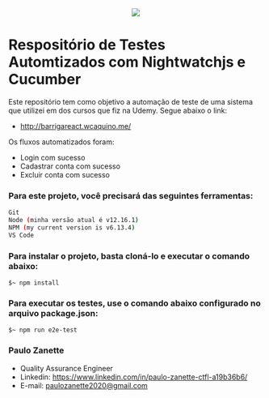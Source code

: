 <div align="center">
 <img src="https://encrypted-tbn0.gstatic.com/images?q=tbn%3AANd9GcSuakgY_Yooey2BrMqD34E6_ptK9EedY9TGN3CevP6sofrSybM7&usqp=CAUg" >
</div>

# Respositório de Testes Automtizados com Nightwatchjs e Cucumber

Este repositório tem como objetivo a automação de teste de uma sistema que utilizei em dos cursos que fiz na Udemy. Segue abaixo o link:
  - http://barrigareact.wcaquino.me/
  
 Os fluxos automatizados foram:
  - Login com sucesso
  - Cadastrar conta com sucesso
  - Excluir conta com sucesso
  
 ### Para este projeto, você precisará das seguintes ferramentas:
```bash
Git
Node (minha versão atual é v12.16.1)
NPM (my current version is v6.13.4)
VS Code
```

### Para instalar o projeto, basta cloná-lo e executar o comando abaixo:
```terminal
$~ npm install
```

### Para executar os testes, use o comando abaixo configurado no arquivo package.json:
```terminal
$~ npm run e2e-test
```

### Paulo Zanette
- Quality Assurance Engineer
- Linkedin: https://www.linkedin.com/in/paulo-zanette-ctfl-a19b36b6/
- E-mail: paulozanette2020@gmail.com
